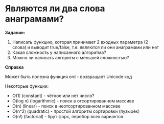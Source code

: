 # Являются ли два слова анаграмами?

**Задание:**

1. Написать функцию, которая принимает 2 входных параметра
(2 слова) и выводит true/false, т.е. являются ли они анаграмами
или нет
2. Какая сложность у написанного алгоритма?
3. Можно ли написать алгоритм с меньшей сложностью?

**Справка**

Может быть полезна функция ord - возвращает Unicode код

Некоторые функции:

* O(1) (constant) - чётное или нет число?
* O(log n) (logarithmic) - поиск в отсортированном массиве
* O(n) (linear) - поиск в неотсортированном массиве
* O(n^2) (quadratic) - простой алгоритм сортировки (пузырёк)
* O(n!) (factorial) - брут форс, перебор всех вариантов